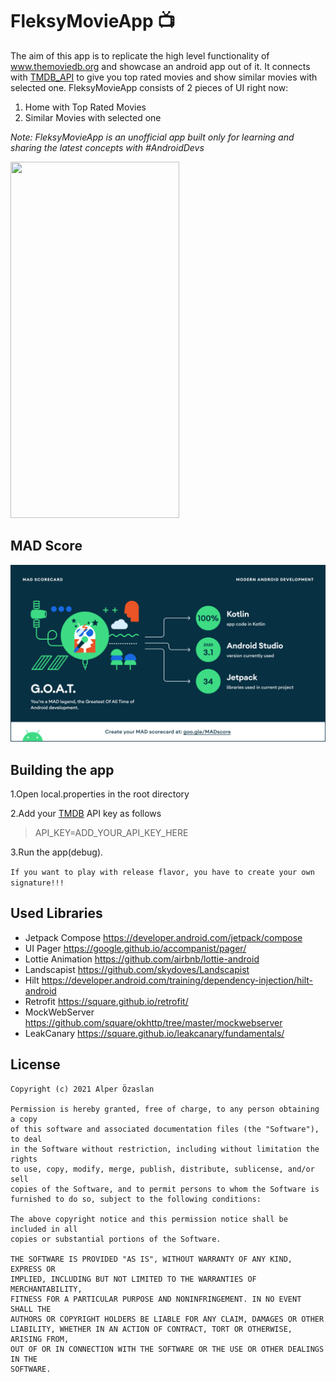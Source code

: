 # FleksyMovieApp :tv:

The aim of this app is to replicate the high level functionality of www.themoviedb.org and showcase an android app out of it.
It connects with [TMDB_API](https://www.themoviedb.org/) to give you top rated movies and show similar movies with selected one.
FleksyMovieApp consists of 2 pieces of UI right now:
1. Home with Top Rated Movies
2. Similar Movies with selected one

*Note: FleksyMovieApp is an unofficial app built only for learning and sharing the latest concepts with #AndroidDevs*

<img src="screenshots/FleksyMovieApp.gif" width="270" height="570"/>

## MAD Score

<img src="screenshots/mad_summary.png" width="800">

## Building the app

1.Open local.properties in the root directory

2.Add your [TMDB](https://www.themoviedb.org/) API key as follows

>API_KEY=ADD_YOUR_API_KEY_HERE

3.Run the app(debug).

`If you want to play with release flavor, you have to create your own signature!!!`

## Used Libraries 

- Jetpack Compose https://developer.android.com/jetpack/compose
- UI Pager https://google.github.io/accompanist/pager/
- Lottie Animation https://github.com/airbnb/lottie-android
- Landscapist https://github.com/skydoves/Landscapist
- Hilt https://developer.android.com/training/dependency-injection/hilt-android
- Retrofit https://square.github.io/retrofit/
- MockWebServer https://github.com/square/okhttp/tree/master/mockwebserver
- LeakCanary https://square.github.io/leakcanary/fundamentals/

## License

```
Copyright (c) 2021 Alper Özaslan

Permission is hereby granted, free of charge, to any person obtaining a copy
of this software and associated documentation files (the "Software"), to deal
in the Software without restriction, including without limitation the rights
to use, copy, modify, merge, publish, distribute, sublicense, and/or sell
copies of the Software, and to permit persons to whom the Software is
furnished to do so, subject to the following conditions:

The above copyright notice and this permission notice shall be included in all
copies or substantial portions of the Software.

THE SOFTWARE IS PROVIDED "AS IS", WITHOUT WARRANTY OF ANY KIND, EXPRESS OR
IMPLIED, INCLUDING BUT NOT LIMITED TO THE WARRANTIES OF MERCHANTABILITY,
FITNESS FOR A PARTICULAR PURPOSE AND NONINFRINGEMENT. IN NO EVENT SHALL THE
AUTHORS OR COPYRIGHT HOLDERS BE LIABLE FOR ANY CLAIM, DAMAGES OR OTHER
LIABILITY, WHETHER IN AN ACTION OF CONTRACT, TORT OR OTHERWISE, ARISING FROM,
OUT OF OR IN CONNECTION WITH THE SOFTWARE OR THE USE OR OTHER DEALINGS IN THE
SOFTWARE.
```